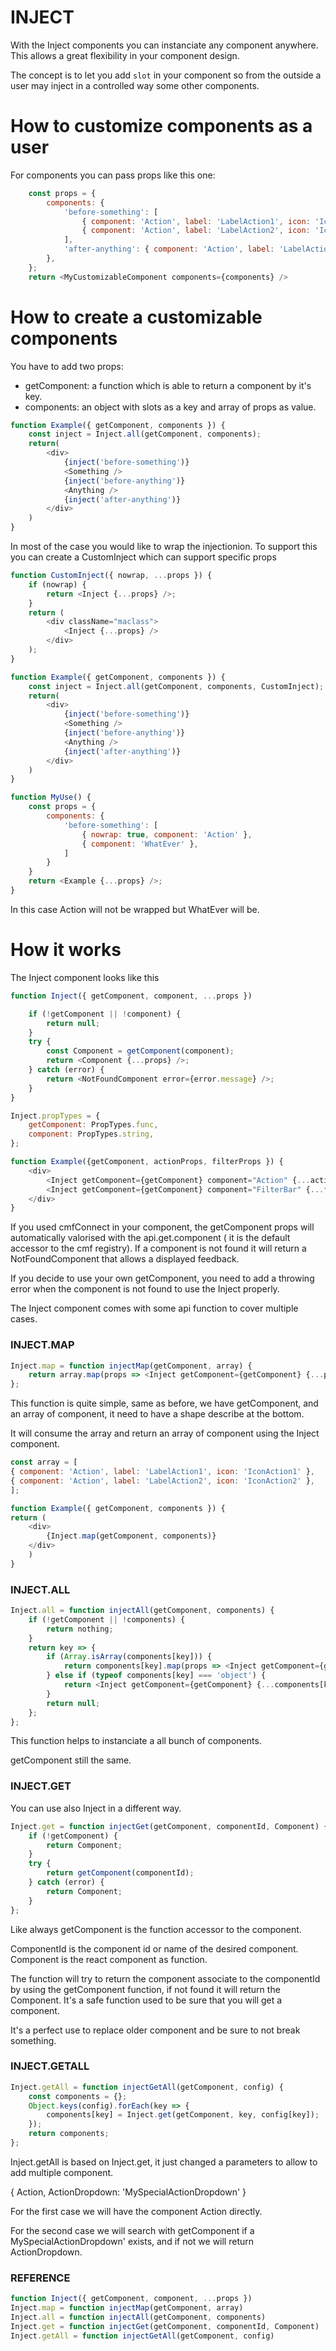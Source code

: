 # **INJECT**

With the Inject components you can instanciate any component anywhere. This allows a great flexibility in your component design.

The concept is to let you add `slot` in your component so from the outside a user may
inject in a controlled way some other components.

# How to customize components as a user

For components you can pass props like this one:

```js
    const props = {
        components: {
            'before-something': [
                { component: 'Action', label: 'LabelAction1', icon: 'IconAction1' },
                { component: 'Action', label: 'LabelAction2', icon: 'IconAction2' },
            ],
            'after-anything': { component: 'Action', label: 'LabelAction3', icon: 'IconAction3' },
        },
    };
    return <MyCustomizableComponent components={components} />
```

# How to create a customizable components

You have to add two props:

* getComponent: a function which is able to return a component by it's key.
* components: an object with slots as a key and array of props as value.

```js
function Example({ getComponent, components }) {
    const inject = Inject.all(getComponent, components);
    return(
        <div>
            {inject('before-something')}
            <Something />
            {inject('before-anything')}
            <Anything />
            {inject('after-anything')}
        </div>
    )
}
```

In most of the case you would like to wrap the injectionion.
To support this you can create a CustomInject which can support specific props

```js
function CustomInject({ nowrap, ...props }) {
    if (nowrap) {
        return <Inject {...props} />;
    }
    return (
        <div className="maclass">
            <Inject {...props} />
        </div>
    );
}

function Example({ getComponent, components }) {
    const inject = Inject.all(getComponent, components, CustomInject);
    return(
        <div>
            {inject('before-something')}
            <Something />
            {inject('before-anything')}
            <Anything />
            {inject('after-anything')}
        </div>
    )
}

function MyUse() {
    const props = {
        components: {
            'before-something': [
                { nowrap: true, component: 'Action' },
                { component: 'WhatEver' },
            ]
        }
    }
    return <Example {...props} />;
}
```

In this case Action will not be wrapped but WhatEver will be.

# How it works

The Inject component looks like this

```js
function Inject({ getComponent, component, ...props })

    if (!getComponent || !component) {
        return null;
    }
    try {
        const Component = getComponent(component);
        return <Component {...props} />;
    } catch (error) {
        return <NotFoundComponent error={error.message} />;
    }
}

Inject.propTypes = {
    getComponent: PropTypes.func,
    component: PropTypes.string,
};
```

```js
function Example({getComponent, actionProps, filterProps }) {
    <div>
        <Inject getComponent={getComponent} component="Action" {...actionProps} />
        <Inject getComponent={getComponent} component="FilterBar" {...filterProps} />
    </div>
}
```

If you used cmfConnect in your component, the getComponent props will automatically valorised with the api.get.component \( it is the default accessor to the cmf registry\). If a component is not found it will return  a NotFoundComponent that allows a displayed feedback.

If you decide to use your own getComponent, you need to add a throwing error when the component is not found to use the Inject properly.

The Inject component comes with some api function to cover multiple cases.

### INJECT.MAP

```js
Inject.map = function injectMap(getComponent, array) {
    return array.map(props => <Inject getComponent={getComponent} {...props} />);
};
```

This function is quite simple, same as before, we have getComponent, and an array of component, it need to have a shape describe at the bottom.

It will consume the array and return an array of component using the Inject component.

```js
const array = [
{ component: 'Action', label: 'LabelAction1', icon: 'IconAction1' },
{ component: 'Action', label: 'LabelAction2', icon: 'IconAction2' },
];
```

```js
function Example({ getComponent, components }) {
return (
    <div>
        {Inject.map(getComponent, components)}
    </div>
    )
}
```

### INJECT.ALL

```js
Inject.all = function injectAll(getComponent, components) {
    if (!getComponent || !components) {
        return nothing;
    }
    return key => {
        if (Array.isArray(components[key])) {
            return components[key].map(props => <Inject getComponent={getComponent} {...props} />);
        } else if (typeof components[key] === 'object') {
            return <Inject getComponent={getComponent} {...components[key]} />;
        }
        return null;
    };
};
```

This function helps to instanciate a all bunch of components.

getComponent still the same.

### INJECT.GET

You can use also Inject in a different way.

```js
Inject.get = function injectGet(getComponent, componentId, Component) {
    if (!getComponent) {
        return Component;
    }
    try {
        return getComponent(componentId);
    } catch (error) {
        return Component;
    }
};
```

Like always getComponent is the function accessor to the component.

ComponentId is the component id or name of the desired component. Component is the react component as function.

The function will try to return the component associate to the componentId by using the getComponent function, if not found it will return the Component. It's a safe function used to be sure that you will get a component.

It's a perfect use to replace older component and be sure to not break something.

### INJECT.GETALL

```js
Inject.getAll = function injectGetAll(getComponent, config) {
    const components = {};
    Object.keys(config).forEach(key => {
        components[key] = Inject.get(getComponent, key, config[key]);
    });
    return components;
};
```

Inject.getAll is based on Inject.get, it just changed a parameters to allow to add multiple component.

{ Action, ActionDropdown: 'MySpecialActionDropdown' }

For the first case we will have the component Action directly.

For the second case we will search with getComponent if a  MySpecialActionDropdown' exists, and if not we will return ActionDropdown.

### REFERENCE

```js
function Inject({ getComponent, component, ...props })
Inject.map = function injectMap(getComponent, array)
Inject.all = function injectAll(getComponent, components)
Inject.get = function injectGet(getComponent, componentId, Component)
Inject.getAll = function injectGetAll(getComponent, config)
```



